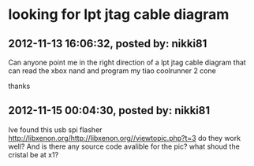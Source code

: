 # looking for lpt jtag cable diagram

## 2012-11-13 16:06:32, posted by: nikki81

Can anyone point me in the right direction of a lpt jtag cable diagram that can read the xbox nand and program my tiao coolrunner 2 cone   
   
 thanks

## 2012-11-15 00:04:30, posted by: nikki81

Ive found this usb spi flasher http://libxenon.org/http://libxenon.org//viewtopic.php?t=3 do they work well? And is there any source code avalible for the pic? what shoud the cristal be at x1?